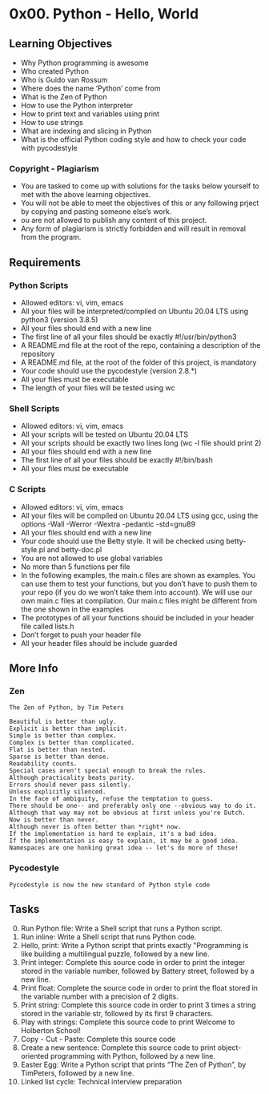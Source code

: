 # 0x00. Python - Hello, World

## Learning Objectives
 - Why Python programming is awesome
 - Who created Python
 - Who is Guido van Rossum
 - Where does the name ‘Python’ come from
 - What is the Zen of Python
 - How to use the Python interpreter
 - How to print text and variables using print
 - How to use strings
 - What are indexing and slicing in Python
 - What is the official Python coding style and how to check your code with pycodestyle

### Copyright - Plagiarism
 - You are tasked to come up with solutions for the tasks below yourself to met with the above learning objectives.
 - You will not be able to meet the objectives of this or any following prject by copying and pasting someone else’s work.
 - ou are not allowed to publish any content of this project.
 - Any form of plagiarism is strictly forbidden and will result in removal from the program.

## Requirements
### Python Scripts
 - Allowed editors: vi, vim, emacs
 - All your files will be interpreted/compiled on Ubuntu 20.04 LTS using python3 (version 3.8.5)
 - All your files should end with a new line
 - The first line of all your files should be exactly #!/usr/bin/python3
 - A README.md file at the root of the repo, containing a description of the repository
 - A README.md file, at the root of the folder of this project, is mandatory
 - Your code should use the pycodestyle (version 2.8.*)
 - All your files must be executable
 - The length of your files will be tested using wc

### Shell Scripts
 - Allowed editors: vi, vim, emacs
 - All your scripts will be tested on Ubuntu 20.04 LTS
 - All your scripts should be exactly two lines long (wc -l file should print 2)
 - All your files should end with a new line
 - The first line of all your files should be exactly #!/bin/bash
 - All your files must be executable

### C Scripts
 - Allowed editors: vi, vim, emacs
 - All your files will be compiled on Ubuntu 20.04 LTS using gcc, using the options -Wall -Werror -Wextra -pedantic -std=gnu89
 - All your files should end with a new line
 - Your code should use the Betty style. It will be checked using betty-style.pl and betty-doc.pl
 - You are not allowed to use global variables
 - No more than 5 functions per file
 - In the following examples, the main.c files are shown as examples. You can use them to test your functions, but you don’t have to push them to your repo (if you do we won’t take them into account). We will use our own main.c files at compilation. Our main.c files might be different from the one shown in the examples
 - The prototypes of all your functions should be included in your header file called lists.h
 - Don’t forget to push your header file
 - All your header files should be include guarded

## More Info
### Zen
	The Zen of Python, by Tim Peters

	Beautiful is better than ugly.
	Explicit is better than implicit.
	Simple is better than complex.
	Complex is better than complicated.
	Flat is better than nested.
	Sparse is better than dense.
	Readability counts.
	Special cases aren't special enough to break the rules.
	Although practicality beats purity.
	Errors should never pass silently.
	Unless explicitly silenced.
	In the face of ambiguity, refuse the temptation to guess.
	There should be one-- and preferably only one --obvious way to do it.
	Although that way may not be obvious at first unless you're Dutch.
	Now is better than never.
	Although never is often better than *right* now.
	If the implementation is hard to explain, it's a bad idea.
	If the implementation is easy to explain, it may be a good idea.
	Namespaces are one honking great idea -- let's do more of those!

### Pycodestyle
	Pycodestyle is now the new standard of Python style code

## Tasks
0. Run Python file: Write a Shell script that runs a Python script.
1. Run inline: Write a Shell script that runs Python code.
2. Hello, print: Write a Python script that prints exactly "Programming is like building a multilingual puzzle, followed by a new line.
3. Print integer: Complete this source code in order to print the integer stored in the variable number, followed by Battery street, followed by a new line.
4. Print float: Complete the source code in order to print the float stored in the variable number with a precision of 2 digits.
5. Print string: Complete this source code in order to print 3 times a string stored in the variable str, followed by its first 9 characters.
6. Play with strings: Complete this source code to print Welcome to Holberton School!
7. Copy - Cut - Paste: Complete this source code
8. Create a new sentence: Complete this source code to print object-oriented programming with Python, followed by a new line.
9. Easter Egg: Write a Python script that prints “The Zen of Python”, by TimPeters, followed by a new line.
10. Linked list cycle: Technical interview preparation
